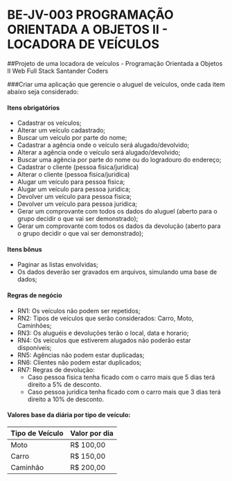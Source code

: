 # BE-JV-003 PROGRAMAÇÃO ORIENTADA A OBJETOS II - LOCADORA DE VEÍCULOS

##Projeto de uma locadora de veículos - Programação Orientada a Objetos II Web Full Stack Santander Coders

###Criar uma aplicação que gerencie o aluguel de veículos, onde cada item abaixo seja considerado:


#### Itens obrigatórios
- Cadastrar os veículos;
- Alterar um veículo cadastrado;
- Buscar um veículo por parte do nome;
- Cadastrar a agência onde o veículo será alugado/devolvido;
- Alterar a agência onde o veículo será alugado/devolvido;
- Buscar uma agência por parte do nome ou do logradouro do endereço;
- Cadastrar o cliente (pessoa fisica/juridica)
- Alterar o cliente (pessoa fisica/juridica)
- Alugar um veículo para pessoa fisica;
-  Alugar um veículo para pessoa juridica;
- Devolver um veículo para pessoa fisica;
- Devolver um veículo para pessoa juridica;
- Gerar um comprovante com todos os dados do aluguel (aberto para o grupo decidir o que vai ser demonstrado);
- Gerar um comprovante com todos os dados da devolução (aberto para o grupo decidir o que vai ser demonstrado);

#### Itens bônus
- Paginar as listas envolvidas;
- Os dados deverão ser gravados em arquivos, simulando uma base de dados;

#### Regras de negócio
- RN1: Os veículos não podem ser repetidos;
- RN2: Tipos de veículos que serão considerados: Carro, Moto, Caminhões;
- RN3: Os aluguéis e devoluções terão o local, data e horario;
- RN4: Os veículos que estiverem alugados não poderão estar disponíveis;
- RN5: Agências não podem estar duplicadas;
- RN6: Clientes não podem estar duplicados;
- RN7: Regras de devolução:
   - Caso pessoa fisica tenha ficado com o carro mais que 5 dias terá direito a 5% de desconto.
   - Caso pessoa juridica tenha ficado com o carro mais que 3 dias terá direito a 10% de desconto.

#### Valores base da diária por tipo de veículo:
Tipo de Veículo	| Valor por dia
--------------- | -------------
Moto	          | R$ 100,00
Carro	          | R$ 150,00
Caminhão	      | R$ 200,00
